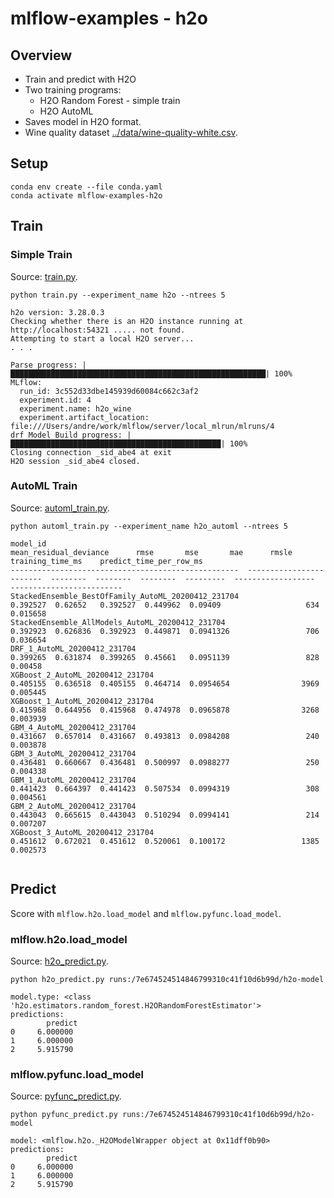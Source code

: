 # mlflow-examples - h2o

## Overview
* Train and predict with H2O
* Two training programs:
  * H2O Random Forest - simple train 
  * H2O AutoML
* Saves model in H2O format.
* Wine quality dataset [../data/wine-quality-white.csv](../data/wine-quality-white.csv).

## Setup

```
conda env create --file conda.yaml
conda activate mlflow-examples-h2o
```

## Train

### Simple Train

Source: [train.py](train.py).

```
python train.py --experiment_name h2o --ntrees 5 
```
```
h2o version: 3.28.0.3
Checking whether there is an H2O instance running at http://localhost:54321 ..... not found.
Attempting to start a local H2O server...
. . .

Parse progress: |█████████████████████████████████████████████████████████| 100%
MLflow:
  run_id: 3c552d33dbe145939d60084c662c3af2
  experiment.id: 4
  experiment.name: h2o_wine
  experiment.artifact_location: file:///Users/andre/work/mlflow/server/local_mlrun/mlruns/4
drf Model Build progress: |███████████████████████████████████████████████| 100%
Closing connection _sid_abe4 at exit
H2O session _sid_abe4 closed.
```

### AutoML Train

Source: [automl_train.py](automl_train.py).

```
python automl_train.py --experiment_name h2o_automl --ntrees 5 
```

```
model_id                                               mean_residual_deviance      rmse       mse       mae      rmsle    training_time_ms    predict_time_per_row_ms
---------------------------------------------------  ------------------------  --------  --------  --------  ---------  ------------------  -------------------------
StackedEnsemble_BestOfFamily_AutoML_20200412_231704                  0.392527  0.62652   0.392527  0.449962  0.09409                   634                   0.015658
StackedEnsemble_AllModels_AutoML_20200412_231704                     0.392923  0.626836  0.392923  0.449871  0.0941326                 706                   0.036654
DRF_1_AutoML_20200412_231704                                         0.399265  0.631874  0.399265  0.45661   0.0951139                 828                   0.00458
XGBoost_2_AutoML_20200412_231704                                     0.405155  0.636518  0.405155  0.464714  0.0954654                3969                   0.005445
XGBoost_1_AutoML_20200412_231704                                     0.415968  0.644956  0.415968  0.474978  0.0965878                3268                   0.003939
GBM_4_AutoML_20200412_231704                                         0.431667  0.657014  0.431667  0.493813  0.0984208                 240                   0.003878
GBM_3_AutoML_20200412_231704                                         0.436481  0.660667  0.436481  0.500997  0.0988277                 250                   0.004338
GBM_1_AutoML_20200412_231704                                         0.441423  0.664397  0.441423  0.507534  0.0994319                 308                   0.004561
GBM_2_AutoML_20200412_231704                                         0.443043  0.665615  0.443043  0.510294  0.0994141                 214                   0.007207
XGBoost_3_AutoML_20200412_231704                                     0.451612  0.672021  0.451612  0.520061  0.100172                 1385                   0.002573


```

## Predict

Score with `mlflow.h2o.load_model` and `mlflow.pyfunc.load_model`.

###  mlflow.h2o.load_model

Source: [h2o_predict.py](h2o_predict.py).

```
python h2o_predict.py runs:/7e674524514846799310c41f10d6b99d/h2o-model
```
```
model.type: <class 'h2o.estimators.random_forest.H2ORandomForestEstimator'>
predictions:
        predict
0     6.000000
1     6.000000
2     5.915790
```

###  mlflow.pyfunc.load_model
Source: [pyfunc_predict.py](pyfunc_predict.py).
```
python pyfunc_predict.py runs:/7e674524514846799310c41f10d6b99d/h2o-model
```
```
model: <mlflow.h2o._H2OModelWrapper object at 0x11dff0b90>
predictions:
        predict
0     6.000000
1     6.000000
2     5.915790
```
